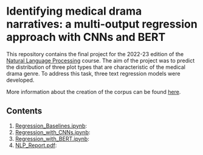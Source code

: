 # Identifying medical drama narratives: a multi-output regression approach with CNNs and BERT

This repository contains the final project for the 2022-23 edition of the [Natural Language Processing](https://albarron.github.io/teaching/natural-language-processing/) course. The aim of the project was to predict the distribution of three plot types that are characteristic of the medical drama genre. To address this task, three text regression models were developed.

More information about the creation of the corpus can be found [here](https://github.com/TinfFoil/dar_tvseries).

## Contents

1. [Regression_Baselines.ipynb](https://github.com/ffedox/nlp/blob/main/Regression_Baselines.ipynb):
2. [Regression_with_CNNs.ipynb](https://github.com/ffedox/nlp/blob/main/Regression_with_CNNs.ipynb):
3. [Regression_with_BERT.ipynb](https://github.com/ffedox/nlp/blob/main/Regression_with_BERT.ipynb):
4. [NLP_Report.pdf](https://github.com/ffedox/nlp/blob/main/NLP_Report.pdf):
